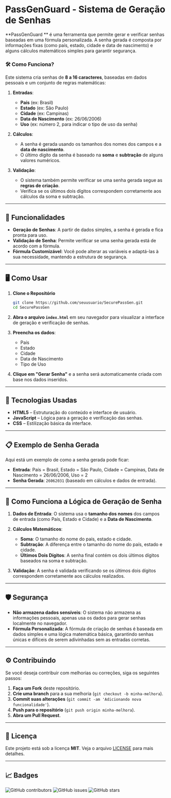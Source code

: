 # PassGenGuard  - Sistema de Geração de Senhas

**PassGenGuard ** é uma ferramenta que permite gerar e verificar senhas baseadas em uma fórmula personalizada. A senha gerada é composta por informações fixas (como país, estado, cidade e data de nascimento) e alguns cálculos matemáticos simples para garantir segurança.

### 🛠️ **Como Funciona?**
Este sistema cria senhas de **8 a 16 caracteres**, baseadas em dados pessoais e um conjunto de regras matemáticas:

1. **Entradas**:
    - **País** (ex: Brasil)
    - **Estado** (ex: São Paulo)
    - **Cidade** (ex: Campinas)
    - **Data de Nascimento** (ex: 26/06/2006)
    - **Uso** (ex: número 2, para indicar o tipo de uso da senha)

2. **Cálculos**:
    - A senha é gerada usando os tamanhos dos nomes dos campos e a **data de nascimento**.
    - O último dígito da senha é baseado na **soma** e **subtração** de alguns valores numéricos.

3. **Validação**:
    - O sistema também permite verificar se uma senha gerada segue as **regras de criação**.
    - Verifica se os últimos dois dígitos correspondem corretamente aos cálculos da soma e subtração.

---

## 🔐 **Funcionalidades**

- **Geração de Senhas**: A partir de dados simples, a senha é gerada e fica pronta para uso.
- **Validação de Senha**: Permite verificar se uma senha gerada está de acordo com a fórmula.
- **Fórmula Customizável**: Você pode alterar as variáveis e adaptá-las à sua necessidade, mantendo a estrutura de segurança.

---

## 🖥️ **Como Usar**

1. **Clone o Repositório**
   ```bash
   git clone https://github.com/seuusuario/SecurePassGen.git
   cd SecurePassGen
   ```

2. **Abra o arquivo `index.html`** em seu navegador para visualizar a interface de geração e verificação de senhas.

3. **Preencha os dados**:
    - País
    - Estado
    - Cidade
    - Data de Nascimento
    - Tipo de Uso

4. **Clique em "Gerar Senha"** e a senha será automaticamente criada com base nos dados inseridos.

---

## 🚀 **Tecnologias Usadas**

- **HTML5** – Estruturação do conteúdo e interface de usuário.
- **JavaScript** – Lógica para a geração e verificação das senhas.
- **CSS** – Estilização básica da interface.

---

## 📋 **Exemplo de Senha Gerada**

Aqui está um exemplo de como a senha gerada pode ficar:

- **Entrada**: País = Brasil, Estado = São Paulo, Cidade = Campinas, Data de Nascimento = 26/06/2006, Uso = 2
- **Senha Gerada**: `26062031` (baseado em cálculos e dados de entrada).

---

## 🔧 **Como Funciona a Lógica de Geração de Senha**

1. **Dados de Entrada**: O sistema usa o **tamanho dos nomes** dos campos de entrada (como País, Estado e Cidade) e a **Data de Nascimento**.

2. **Cálculos Matemáticos**:
    - **Soma**: O tamanho do nome do país, estado e cidade.
    - **Subtração**: A diferença entre o tamanho do nome do país, estado e cidade.
    - **Últimos Dois Dígitos**: A senha final contém os dois últimos dígitos baseados na soma e subtração.

3. **Validação**: A senha é validada verificando se os últimos dois dígitos correspondem corretamente aos cálculos realizados.

---

## 🛡️ **Segurança**

- **Não armazena dados sensíveis**: O sistema não armazena as informações pessoais, apenas usa os dados para gerar senhas localmente no navegador.
- **Fórmula Personalizada**: A fórmula de criação de senhas é baseada em dados simples e uma lógica matemática básica, garantindo senhas únicas e difíceis de serem adivinhadas sem as entradas corretas.

---

## ⚙️ **Contribuindo**

Se você deseja contribuir com melhorias ou correções, siga os seguintes passos:

1. **Faça um Fork** deste repositório.
2. **Crie uma branch** para a sua melhoria (`git checkout -b minha-melhora`).
3. **Commit suas alterações** (`git commit -am 'Adicionando nova funcionalidade'`).
4. **Push para o repositório** (`git push origin minha-melhora`).
5. **Abra um Pull Request**.

---

## 📑 **Licença**

Este projeto está sob a licença **MIT**. Veja o arquivo [LICENSE](./LICENSE) para mais detalhes.

---

## 📈 **Badges**

![GitHub contributors](https://img.shields.io/github/contributors/seuusuario/SecurePassGen?color=green)
![GitHub issues](https://img.shields.io/github/issues/seuusuario/SecurePassGen)
![GitHub stars](https://img.shields.io/github/stars/seuusuario/SecurePassGen?color=yellow)
